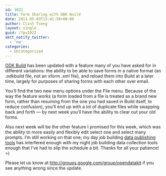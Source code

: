 ```yaml
---
id: 1022
title: Form Sharing with ODK Build
date: 2011-05-03T13:41:58+00:00
author: Clint Tseng
layout: single
guid: /?p=1022
aktt_notify_twitter:
  - 'no'
categories:
  - Uncategorized
---
```

[ODK Build](http://build.opendatakit.org) has been updated with a feature many of you have asked for in different variations: the ability to be able to save forms in a native format (an .odkbuild file, not an xform .xml file), and reload them into Build at a later time, largely for purposes of sharing forms with each other over email.

You&#8217;ll find the two new menu options under the File menu. Because of the way the feature works (a form loaded from a file is treated as a brand new form, rather than resuming from the one you had saved in Build itself, to reduce confusion), you&#8217;ll end up with a lot of duplicate files while swapping back and forth — by next week you&#8217;ll have the ability to clear out your old forms.

Also next week will be the other feature I promised for this week, which was the ability to more easily and flexibly edit select one and select many prompts. I&#8217;m still working on that one; my day job building [data publishing tools](http://www.socrata.com/) has interfered enough with my night job building data collection tools enough that I&#8217;ve had to slip the schedule a bit. Thanks for all your patience! =)

Please let us know at <http://groups.google.com/group/opendatakit> if you see anything wrong since the update.
